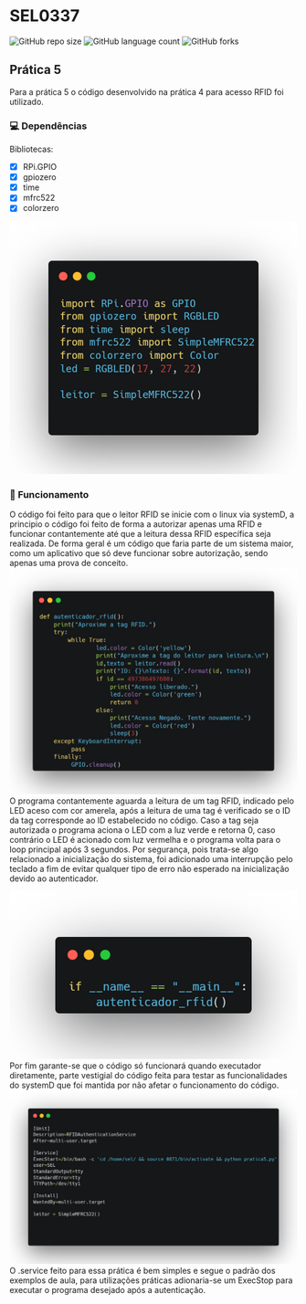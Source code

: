 # SEL0337

![GitHub repo size](https://img.shields.io/github/repo-size/fernandohpra/SEL0337)
![GitHub language count](https://img.shields.io/github/languages/count/fernandohpra/SEL0337)
![GitHub forks](https://img.shields.io/github/forks/fernandohpra/SEL0337)



## Prática 5
Para a prática 5 o código desenvolvido na prática 4 para acesso RFID foi utilizado.

### 💻 Dependências
Bibliotecas:
- [x] RPi.GPIO
- [x] gpiozero
- [x] time
- [x] mfrc522
- [x] colorzero
<img src="dependências e saídas.png" alt="Dependências e pinos de saída do código">

### 🚀 Funcionamento
O código foi feito para que o leitor RFID se inicie com o linux via systemD, a principio o código foi feito de forma a autorizar apenas uma RFID e funcionar contantemente até que a leitura dessa RFID específica seja realizada.
De forma geral é um código que faria parte de um sistema maior, como um aplicativo que só deve funcionar sobre autorização, sendo apenas uma prova de conceito.
<img src="autenticador.png" alt="Código do autenticador">
O programa contantemente aguarda a leitura de um tag RFID, indicado pelo LED aceso com cor amerela, após a leitura de uma tag é verificado se o ID da tag corresponde ao ID estabelecido no código. Caso a tag seja autorizada o programa aciona o LED com a luz verde e retorna 0, caso contrário o LED é acionado com luz vermelha e o programa volta para o loop principal após 3 segundos.
Por segurança, pois trata-se algo relacionado a inicialização do sistema, foi adicionado uma interrupção pelo teclado a fim de evitar qualquer tipo de erro não esperado na inicialização devido ao autenticador.

<img src="finalprat5.png" alt="Parte final do código">
Por fim garante-se que o código só funcionará quando executador diretamente, parte vestigial do código feita para testar as funcionalidades do systemD que foi mantida por não afetar o funcionamento do código.

<img src="service.png" alt="Service">
O .service feito para essa prática é bem simples e segue o padrão dos exemplos de aula, para utilizações práticas adionaria-se um ExecStop para executar o programa desejado após a autenticação.
